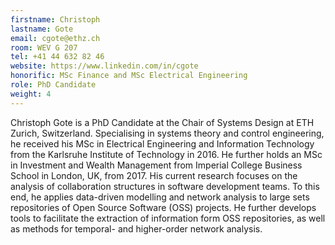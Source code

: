 ```yaml
---
firstname: Christoph
lastname: Gote
email: cgote@ethz.ch
room: WEV G 207
tel: +41 44 632 82 46
website: https://www.linkedin.com/in/cgote
honorific: MSc Finance and MSc Electrical Engineering
role: PhD Candidate
weight: 4
---
```


Christoph Gote is a PhD Candidate at the Chair of Systems Design at ETH Zurich, Switzerland. Specialising in systems theory and control engineering, he received his MSc in Electrical Engineering and Information Technology from the Karlsruhe Institute of Technology in 2016. He further holds an MSc in Investment and Wealth Management from Imperial College Business School in London, UK, from 2017. His current research focuses on the analysis of collaboration structures in software development teams. To this end, he applies data-driven modelling and network analysis to large sets repositories of Open Source Software (OSS) projects. He further develops tools to facilitate the extraction of information form OSS repositories, as well as methods for temporal- and higher-order network analysis.

